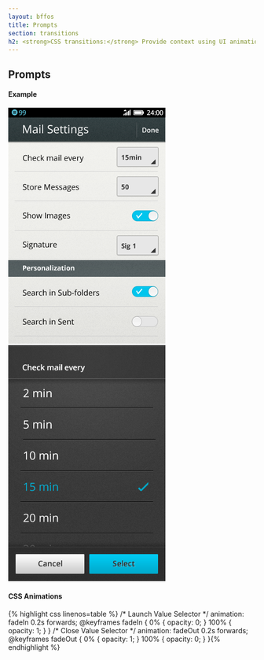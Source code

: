 ```yaml
---
layout: bffos
title: Prompts
section: transitions
h2: <strong>CSS transitions:</strong> Provide context using UI animations
---
```


## Prompts

<section class="transition">
  <h4>Example</h4>
  <article id="example-modal" class="phone-frame">
    <section class="full frame dark">
      <div class="play" style="left: 243px; top: 78px;">
        <span class="glow"></span>
        <span class="shape"></span>
      </div>
      <div class="apps-container">
        <div id="modal-email" class="app">
            <img src="../images/transitions/Email_Settings.png" alt="Email Settings">
        </div>
        <div id="modal-value" class="app">
            <img src="../images/transitions/Email_Settings_ValueSelector.png" alt="Email Settings Value Selector">
        </div>
      </div>
    </section>
  </article>
</section>

<h4>CSS Animations</h4>
{% highlight css linenos=table %}
/* Launch Value Selector */
animation: fadeIn 0.2s forwards;
@keyframes fadeIn {
  0%   { opacity: 0; }
  100% { opacity: 1; }
}
/* Close Value Selector */
animation: fadeOut 0.2s forwards;
@keyframes fadeOut {
  0%   { opacity: 1; }
  100% { opacity: 0; }
}{% endhighlight %}
